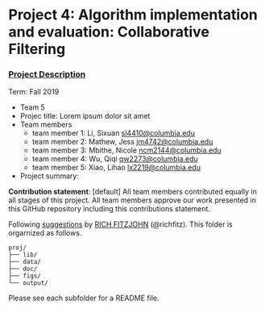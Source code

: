 # Project 4: Algorithm implementation and evaluation: Collaborative Filtering

### [Project Description](doc/project4_desc.md)

Term: Fall 2019

+ Team 5
+ Projec title: Lorem ipsum dolor sit amet
+ Team members
	+ team member 1:  Li, Sixuan sl4410@columbia.edu
	+ team member 2:  Mathew, Jess jm4742@columbia.edu
	+ team member 3:  Mbithe, Nicole ncm2144@columbia.edu
	+ team member 4:  Wu, Qiqi qw2273@columbia.edu
	+ team member 5:  Xiao, Lihao lx2219@columbia.edu
+ Project summary: 
	
**Contribution statement**: [default] All team members contributed equally in all stages of this project. All team members approve our work presented in this GitHub repository including this contributions statement. 

Following [suggestions](http://nicercode.github.io/blog/2013-04-05-projects/) by [RICH FITZJOHN](http://nicercode.github.io/about/#Team) (@richfitz). This folder is orgarnized as follows.

```
proj/
├── lib/
├── data/
├── doc/
├── figs/
└── output/
```

Please see each subfolder for a README file.
